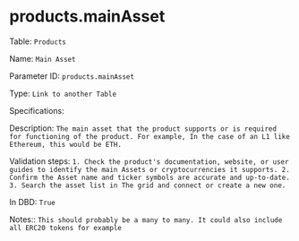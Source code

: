 # products.mainAsset

Table: ```Products```

Name: ```Main Asset```

Parameter ID: ```products.mainAsset```

Type: ```Link to another Table```

Specifications: ``` ```

Description: ```The main asset that the product supports or is required for functioning of the product. For example, In the case of an L1 like Ethereum, this would be ETH. ```

Validation steps: ```1. Check the product's documentation, website, or user guides to identify the main Assets or cryptocurrencies it supports.
2. Confirm the Asset name and ticker symbols are accurate and up-to-date.
3. Search the asset list in The grid and connect or create a new one. ```

In DBD: ```True```

Notes:: ```This should probably be a many to many. It could also include all ERC20 tokens for example```

